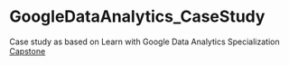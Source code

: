 # GoogleDataAnalytics_CaseStudy
Case study as based on Learn with Google Data Analytics Specialization [Capstone](https://d3c33hcgiwev3.cloudfront.net/ymogSWd_R2ujQawZle3_rQ_12891ea7af0a487bad109a95d513b2f1_DA-C8-Case-Study-1-PDF.pdf?Expires=1698192000&Signature=Me0B~9IBdwrJZmTNa-NrlfT78owxIGCGUyG8pKLYFc5xai07Y0XCqyrZ4SGBU6YLILI4NOO2sO4L-ygL6zAjXn8jXVmoqZ~hOxl5Eoa0kP7eJDQVyp5JbSWfzMDch-j0L6rO1VdzmeQk8pOWIZGHrxDjhNEhRU1fmi3-XqZVm6o_&Key-Pair-Id=APKAJLTNE6QMUY6HBC5A)
